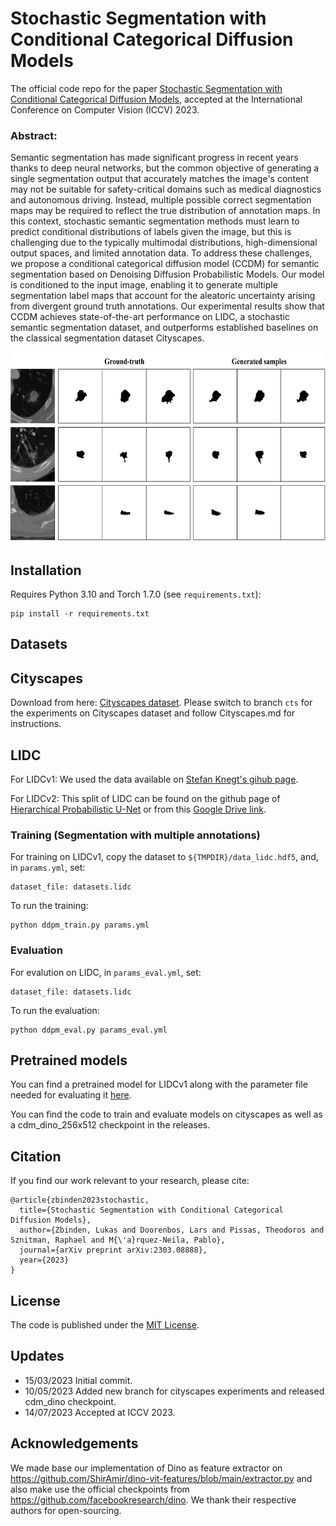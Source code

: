 # Stochastic Segmentation with Conditional Categorical Diffusion Models

The official code repo for the paper [Stochastic Segmentation with Conditional Categorical Diffusion Models](https://arxiv.org/abs/2303.08888), accepted at the International Conference on Computer Vision (ICCV) 2023.

### Abstract: 
Semantic segmentation has made significant progress in recent years thanks to deep neural networks, but the common objective of generating a single segmentation output that accurately matches the image's content may not be suitable for safety-critical domains such as medical diagnostics and autonomous driving. Instead, multiple possible correct segmentation maps may be required to reflect the true distribution of annotation maps. In this context, stochastic semantic segmentation methods must learn to predict conditional distributions of labels given the image, but this is challenging due to the typically multimodal distributions, high-dimensional output spaces, and limited annotation data. To address these challenges, we propose a conditional categorical diffusion model (CCDM) for semantic segmentation based on Denoising Diffusion Probabilistic Models. Our model is conditioned to the input image, enabling it to generate multiple segmentation label maps that account for the aleatoric uncertainty arising from divergent ground truth annotations. Our experimental results show that CCDM achieves state-of-the-art performance on LIDC, a stochastic semantic segmentation dataset, and outperforms established baselines on the classical segmentation dataset Cityscapes.

<img src="assets/teaser.png" width="621" height="304" />


## Installation
Requires Python 3.10 and Torch 1.7.0 (see `requirements.txt`):
```
pip install -r requirements.txt
```

## Datasets

## Cityscapes
Download from here: [Cityscapes dataset](https://www.cityscapes-dataset.com/).
Please switch to branch `cts` for the experiments on Cityscapes dataset and follow Cityscapes.md for instructions.

## LIDC
For LIDCv1: We used the data available on [Stefan Knegt's gihub page](https://github.com/stefanknegt/Probabilistic-Unet-Pytorch).

For LIDCv2:  This split of LIDC can be found on the github page of [Hierarchical Probabilistic U-Net](https://github.com/deepmind/deepmind-research/tree/master/hierarchical_probabilistic_unet) or from this [Google Drive link](https://drive.google.com/drive/folders/13KWz8GS5Agrg8vg-N2CLa_ltEWGRWvWd).
### Training (Segmentation with multiple annotations)
For training on LIDCv1, copy the dataset to `${TMPDIR}/data_lidc.hdf5`, and, in `params.yml`, set:
```
dataset_file: datasets.lidc
```

To run the training:
```
python ddpm_train.py params.yml
```

### Evaluation
For evalution on LIDC, in `params_eval.yml`, set:
```
dataset_file: datasets.lidc
```

To run the evaluation:
```
python ddpm_eval.py params_eval.yml
```

## Pretrained models

You can find a pretrained model for LIDCv1 along with the parameter file needed for evaluating it [here](https://drive.google.com/drive/folders/1pcXOZpQlSLJOOhId6yZa_3vYS-L0nA4S).

You can find the code to train and evaluate models on cityscapes as well as a cdm_dino_256x512 checkpoint in the releases. 

## Citation
If you find our work relevant to your research, please cite:
```
@article{zbinden2023stochastic,
  title={Stochastic Segmentation with Conditional Categorical Diffusion Models},
  author={Zbinden, Lukas and Doorenbos, Lars and Pissas, Theodoros and Sznitman, Raphael and M{\'a}rquez-Neila, Pablo},
  journal={arXiv preprint arXiv:2303.08888},
  year={2023}
}
```

## License
The code is published under the [MIT License](LICENSE).

## Updates
- 15/03/2023 Initial commit.
- 10/05/2023 Added new branch for cityscapes experiments and released cdm_dino checkpoint.
- 14/07/2023 Accepted at ICCV 2023.


## Acknowledgements
We made base our implementation of Dino as feature extractor on https://github.com/ShirAmir/dino-vit-features/blob/main/extractor.py
and also make use the official checkpoints from https://github.com/facebookresearch/dino. We thank their respective authors for open-sourcing.
